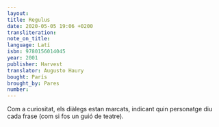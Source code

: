 ```yaml
---
layout:
title: Regulus
date: 2020-05-05 19:06 +0200
transliteration:
note_on_title:
language: Latí
isbn: 9780156014045
year: 2001
publisher: Harvest
translator: Augusto Haury
bought: París
brought_by: Pares
number:
---
```


Com a curiositat, els diàlegs estan marcats, indicant quin personatge diu cada frase (com si fos un guió de teatre).
